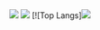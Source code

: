 


<img src="https://github-readme-stats.vercel.app/api/top-langs/?username=Gabriel-R-Pontes&layout=compact&theme=omni">
<img src="https://github-readme-stats.vercel.app/api?username=Gabriel-R-Pontes&show_icons=true&theme=radical">
[![Top Langs]<img src="https://github-readme-stats.vercel.app/api/top-langs/?username=anuraghazra&layout=compact)](https://github.com/anuraghazra/github-readme-stats">
